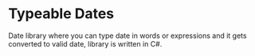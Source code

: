 # Typeable Dates
Date library where you can type date in words or expressions and it gets converted to valid date, library is written in C#.
